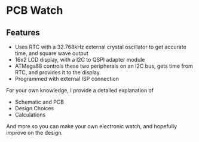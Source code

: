 # PCB Watch


## Features

- Uses RTC with a 32.768kHz external crystal oscillator to get accurate time, and square wave output
- 16x2 LCD display, with a I2C to QSPI adapter module
- ATMega88 controls these two peripherals on an I2C bus, gets time from RTC, and provides it to the display.
- Programmed with external ISP connection

For your own knowledge, I provide a detailed explanation of 
- Schematic and PCB
- Design Choices
- Calculations

And more so you can make your own electronic watch, and hopefully improve on the design.

